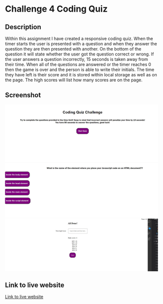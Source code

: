 # Challenge 4 Coding Quiz

## Description

Within this assignment I have created a responsive coding quiz. When the timer starts the user is presented with a question and when they
answer the question they are then presented with another. On the bottom of the question it will state whether the user got the question correct
or wrong. If the user answers a question incorrectly, 15 seconds is taken away from their time. When all of the questions are answered or the timer reaches 0 then the game is over and the person is able to write their initials. The time they have left is their score and it is stored within local storage as well as on the page. The high scores will list how many scores are on the page. 

## Screenshot
![screenshot](assets\images\coding-starter.jpg)
![screenshot](assets\images\questions.jpg)
![screenshot](assets\images\list-of-scores.jpg) 


## Link to live website

 [Link to live website](https://kmcwilson.github.io/challenge-4-coding-quiz/)



